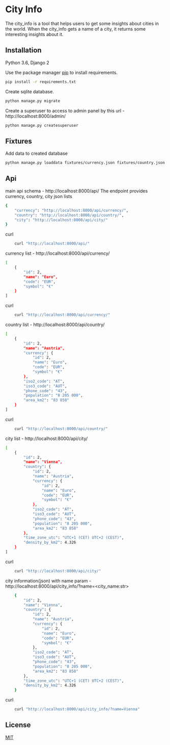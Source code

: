 # City Info
The city_info is a tool that helps users to get some insights about cities in the world.
When the city_info gets a name of a city, it returns some interesting insights about it.

## Installation
Python 3.6, Django 2

Use the package manager [pip](https://pip.pypa.io/en/stable/) to install requirements.
```bash
pip install -r requirements.txt
```

Create sqlite database.
```bash
python manage.py migrate
```

Create a superuser to access to admin panel by this url - http://localhost:8000/admin/
```bash
python manage.py createsuperuser
```

## Fixtures
Add data to created database
```bash
python manage.py loaddata fixtures/currency.json fixtures/country.json fixtures/city.json
```

## Api
main api schema - http://localhost:8000/api/
The endpoint provides currency, country, city json lists
```bash
{
    "currency": "http://localhost:8000/api/currency/",
    "country": "http://localhost:8000/api/country/",
    "city": "http://localhost:8000/api/city/"
}
```

curl

```bash
	curl "http://localhost:8000/api/"
```


currency list - http://localhost:8000/api/currency/

```bash
[
    {
        "id": 2,
        "name": "Euro",
        "code": "EUR",
        "symbol": "€"
    }
]
```

curl

```bash
	curl "http://localhost:8000/api/currency/"
```

country list - http://localhost:8000/api/country/

```bash
[
    {
        "id": 2,
        "name": "Austria",
        "currency": {
            "id": 2,
            "name": "Euro",
            "code": "EUR",
            "symbol": "€"
        },
        "iso2_code": "AT",
        "iso3_code": "AUT",
        "phone_code": "43",
        "population": "8 205 000",
        "area_km2": "83 858"
    }
]
```

curl

```bash
	curl "http://localhost:8000/api/country/"
```

city list - http://localhost:8000/api/city/

```bash
[
    {
        "id": 2,
        "name": "Vienna",
        "country": {
            "id": 2,
            "name": "Austria",
            "currency": {
                "id": 2,
                "name": "Euro",
                "code": "EUR",
                "symbol": "€"
            },
            "iso2_code": "AT",
            "iso3_code": "AUT",
            "phone_code": "43",
            "population": "8 205 000",
            "area_km2": "83 858"
        },
        "time_zone_utc": "UTC+1 (CET) UTC+2 (CEST)",
        "density_by_km2": 4.326
    }
]
```

curl

```bash
	curl "http://localhost:8000/api/city/"
```

city information(json) with name param - http://localhost:8000/api/city_info/?name=<city_name:str>

```bash
    {
        "id": 2,
        "name": "Vienna",
        "country": {
            "id": 2,
            "name": "Austria",
            "currency": {
                "id": 2,
                "name": "Euro",
                "code": "EUR",
                "symbol": "€"
            },
            "iso2_code": "AT",
            "iso3_code": "AUT",
            "phone_code": "43",
            "population": "8 205 000",
            "area_km2": "83 858"
        },
        "time_zone_utc": "UTC+1 (CET) UTC+2 (CEST)",
        "density_by_km2": 4.326
    }
```

curl

```bash
	curl "http://localhost:8000/api/city_info/?name=Vienna"
```

## License
[MIT](https://choosealicense.com/licenses/mit/)